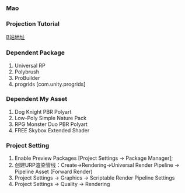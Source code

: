 ### Mao

### Projection Tutorial
[B站地址](https://www.bilibili.com/video/BV1rf4y1k7vE/?spm_id_from=333.788&vd_source=efa52da0168d65d95fd87b4ef514685d)

### Dependent Package 
1. Universal RP
2. Polybrush
3. ProBuilder
4. progrids [com.unity.progrids]

### Dependent My Asset
1. Dog Knight PBR Polyart
2. Low-Poly Simple Nature Pack
3. RPG Monster Duo PBR Polyart
4. FREE Skybox Extended Shader

### Project Setting
1. Enable Preview Packages [Project Settings -> Package Manager];
2. 创建URP渲染管线：Create->Rendering->Universal Render Pipeline -> Pipeline Asset (Forward Render)
3. Project Settings -> Graphics -> Scriptable Render Pipeline Settings
4. Project Settings -> Quality -> Rendering